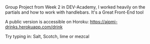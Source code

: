 Group Project from Week 2 in DEV-Academy, I worked heavily on the partials and how to work with handlebars. It's a Great Front-End tool

A public version is accessible on Horoku: https://ajpmi-drinks.herokuapp.com/drink

Try typing in: Salt, Scotch, lime or mezcal
